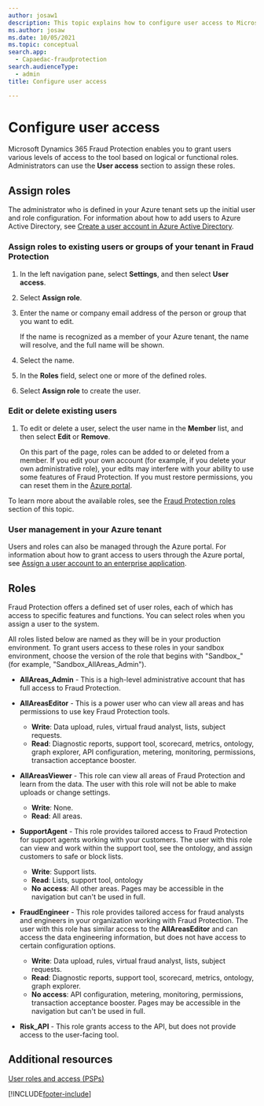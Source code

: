 ```yaml
---
author: josaw1
description: This topic explains how to configure user access to Microsoft Dynamics 365 Fraud Protection.
ms.author: josaw
ms.date: 10/05/2021
ms.topic: conceptual
search.app: 
  - Capaedac-fraudprotection
search.audienceType:
  - admin
title: Configure user access

---
```



# Configure user access

Microsoft Dynamics 365 Fraud Protection enables you to grant users various levels of access to the tool based on logical or functional roles. Administrators can use the **User access** section to assign these roles.

## Assign roles 

The administrator who is defined in your Azure tenant sets up the initial user and role configuration. For information about how to add users to Azure Active Directory, see [Create a user account in Azure Active Directory](/azure/active-directory/manage-apps/add-application-portal-assign-users#create-a-user-account).

### Assign roles to existing users or groups of your tenant in Fraud Protection
1. In the left navigation pane, select **Settings**, and then select **User access**. 
1. Select **Assign role**. 
1. Enter the name or company email address of the person or group that you want to edit. 

    If the name is recognized as a member of your Azure tenant, the name will resolve, and the full name will be shown. 

1. Select the name. 
1. In the **Roles** field, select one or more of the defined roles. 
1. Select **Assign role** to create the user. 

### Edit or delete existing users
1. To edit or delete a user, select the user name in the **Member** list, and then select **Edit** or **Remove**. 

   On this part of the page, roles can be added to or deleted from a member. If you edit your own account (for example, if you delete your own administrative role), your edits may interfere with your ability to use some features of Fraud Protection. If you must restore permissions, you can reset them in the [Azure portal](https://portal.azure.com/#home). 

To learn more about the available roles, see the [Fraud Protection roles](configure-user-access.md#Roles) section of this topic. 

### User management in your Azure tenant 

Users and roles can also be managed through the Azure portal. For information about how to grant access to users through the Azure portal, see [Assign a user account to an enterprise application](/azure/active-directory/manage-apps/add-application-portal-assign-users#assign-a-user-account-to-an-enterprise-application). 

## Roles

Fraud Protection offers a defined set of user roles, each of which has access to specific features and functions. You can select roles when you assign a user to the system. 

All roles listed below are named as they will be in your production environment. To grant users access to these roles in your sandbox environment, choose the version of the role that begins with "Sandbox_" (for example, "Sandbox_AllAreas_Admin"). 

- **AllAreas_Admin** - This is a high-level administrative account that has full access to Fraud Protection. 

- **AllAreasEditor** - This is a power user who can view all areas and has permissions to use key Fraud Protection tools. 
  - **Write**: Data upload, rules, virtual fraud analyst, lists, subject requests. 
  - **Read**: Diagnostic reports, support tool, scorecard, metrics, ontology, graph explorer, API configuration, metering, monitoring, permissions, transaction acceptance booster.

- **AllAreasViewer** - This role can view all areas of Fraud Protection and learn from the data. The user with this role will not be able to make uploads or change settings. 
  - **Write**: None.
  - **Read**: All areas. 

- **SupportAgent** - This role provides tailored access to Fraud Protection for support agents working with your customers. The user with this role can view and work within the support tool, see the ontology, and assign customers to safe or block lists. 
  - **Write**: Support lists.
  - **Read**: Lists, support tool, ontology 
  - **No access**: All other areas. Pages may be accessible in the navigation but can't be used in full. 

- **FraudEngineer** - This role provides tailored access for fraud analysts and engineers in your organization working with Fraud Protection. The user with this role has similar access to the **AllAreasEditor** and can access the data engineering information, but does not have access to certain configuration options. 
  - **Write**: Data upload, rules, virtual fraud analyst, lists, subject requests.
  - **Read**: Diagnostic reports, support tool, scorecard, metrics, ontology, graph explorer. 
  - **No access**: API configuration, metering, monitoring, permissions, transaction acceptance booster. Pages may be accessible in the navigation but can't be used in full. 

- **Risk_API** - This role grants access to the API, but does not provide access to the user-facing tool. 

## Additional resources

[User roles and access (PSPs)](psp-user-roles.md)

[!INCLUDE[footer-include](includes/footer-banner.md)]

